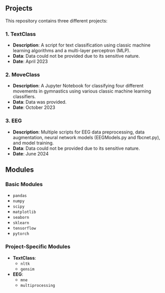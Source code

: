 ## Projects

This repository contains three different projects:

### 1. TextClass

- **Description**: A script for text classification using classic machine learning algorithms and a multi-layer perceptron (MLP).
- **Data**: Data could not be provided due to its sensitive nature.
- **Date**: April 2023

### 2. MoveClass

- **Description**: A Jupyter Notebook for classifying four different movements in gymnastics using various classic machine learning classifiers.
- **Data**: Data was provided.
- **Date**: October 2023

### 3. EEG

- **Description**: Multiple scripts for EEG data preprocessing, data augmentation, neural network models (EEGModels.py and fbcnet.py), and model training.
- **Data**: Data could not be provided due to its sensitive nature.
- **Date**: June 2024

## Modules

### Basic Modules

- `pandas`
- `numpy`
- `scipy`
- `matplotlib`
- `seaborn`
- `sklearn`
- `tensorflow`
- `pytorch`

### Project-Specific Modules

- **TextClass**:
  - `nltk`
  - `gensim`
- **EEG**:
  - `mne`
  - `multiprocessing`

